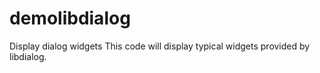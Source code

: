 # demolibdialog
Display dialog widgets
This code will display typical widgets provided by libdialog.
